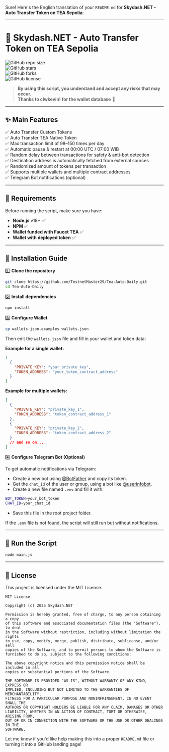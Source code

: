 Sure! Here's the English translation of your `README.md` for **Skydash.NET - Auto Transfer Token on TEA Sepolia**:

---

# 🚀 Skydash.NET - Auto Transfer Token on TEA Sepolia  
![GitHub repo size](https://img.shields.io/github/repo-size/adryan089/aet-auto?style=flat-square)  
![GitHub stars](https://img.shields.io/github/stars/adryan089/aet-auto?style=flat-square)  
![GitHub forks](https://img.shields.io/github/forks/adryan089/aet-auto?style=flat-square)  
![GitHub license](https://img.shields.io/github/license/adryan089/aet-auto?style=flat-square)  

> **By using this script, you understand and accept any risks that may occur.**  
> **Thanks to clwkevin! for the wallet database** 💙  

---

## ✨ Main Features  
✅ Auto Transfer Custom Tokens  
✅ Auto Transfer TEA Native Token  
✅ Max transaction limit of 98–150 times per day  
✅ Automatic pause & restart at 00:00 UTC / 07:00 WIB  
✅ Random delay between transactions for safety & anti-bot detection  
✅ Destination address is automatically fetched from external sources  
✅ Randomized amount of tokens per transaction  
✅ Supports multiple wallets and multiple contract addresses  
✅ Telegram Bot notifications (optional)

---

## 📌 Requirements  
Before running the script, make sure you have:  
- **Node.js** v18+ ✅  
- **NPM** ✅  
- **Wallet funded with Faucet TEA** ✅  
- **Wallet with deployed token** ✅

---

## 🔧 Installation Guide  
1️⃣ **Clone the repository**  
```bash
git clone https://github.com/TestnetMaster29/Tea-Auto-Daily.git
cd Tea-Auto-Daily
```

2️⃣ **Install dependencies**
```bash
npm install
```

3️⃣ **Configure Wallet**
```bash
cp wallets.json.examples wallets.json
```
Then edit the `wallets.json` file and fill in your wallet and token data:

**Example for a single wallet:**
```json
[
  {
    "PRIVATE_KEY": "your_private_key",
    "TOKEN_ADDRESS": "your_token_contract_address"
  }
]
```

**Example for multiple wallets:**
```json
[
  {
    "PRIVATE_KEY": "private_key_1",
    "TOKEN_ADDRESS": "token_contract_address_1"
  },
  {
    "PRIVATE_KEY": "private_key_2",
    "TOKEN_ADDRESS": "token_contract_address_2"
  }
  // and so on...
]
```

4️⃣ **Configure Telegram Bot (Optional)**

To get automatic notifications via Telegram:

- Create a new bot using [@BotFather](https://t.me/BotFather) and copy its token.
- Get the `chat_id` of the user or group, using a bot like [@userinfobot](https://t.me/userinfobot).
- Create a new file named `.env` and fill it with:
```bash
BOT_TOKEN=your_bot_token
CHAT_ID=your_chat_id
```
- Save this file in the root project folder.

If the `.env` file is not found, the script will still run but without notifications.

---

## 🚀 Run the Script

```bash
node main.js
```

---

## 📜 License

This project is licensed under the MIT License.

```
MIT License

Copyright (c) 2025 Skydash.NET

Permission is hereby granted, free of charge, to any person obtaining a copy
of this software and associated documentation files (the "Software"), to deal
in the Software without restriction, including without limitation the rights
to use, copy, modify, merge, publish, distribute, sublicense, and/or sell
copies of the Software, and to permit persons to whom the Software is
furnished to do so, subject to the following conditions:

The above copyright notice and this permission notice shall be included in all
copies or substantial portions of the Software.

THE SOFTWARE IS PROVIDED "AS IS", WITHOUT WARRANTY OF ANY KIND, EXPRESS OR
IMPLIED, INCLUDING BUT NOT LIMITED TO THE WARRANTIES OF MERCHANTABILITY,
FITNESS FOR A PARTICULAR PURPOSE AND NONINFRINGEMENT. IN NO EVENT SHALL THE
AUTHORS OR COPYRIGHT HOLDERS BE LIABLE FOR ANY CLAIM, DAMAGES OR OTHER
LIABILITY, WHETHER IN AN ACTION OF CONTRACT, TORT OR OTHERWISE, ARISING FROM,
OUT OF OR IN CONNECTION WITH THE SOFTWARE OR THE USE OR OTHER DEALINGS IN THE
SOFTWARE.
```

Let me know if you'd like help making this into a proper `README.md` file or turning it into a GitHub landing page!